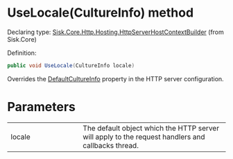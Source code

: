 <!--

Copyrights 2023 Sisk Framework - CypherPotato
Published under MIT license

!!! DO NOT EDIT THIS FILE !!!
This file was generated by a tool in the Sisk package. To edit the information in this documentation,
edit the XML documentation present in the Sisk source code.

-->


# UseLocale(CultureInfo) method

Declaring type: [Sisk.Core.Http.Hosting.HttpServerHostContextBuilder](/spec/Sisk.Core.Http.Hosting.HttpServerHostContextBuilder.md) (from Sisk.Core)


Definition:

```cs
public void UseLocale(CultureInfo locale)
```

Overrides the <a href="/spec/Sisk.Core.Http.HttpServerConfiguration.md">DefaultCultureInfo</a> property in the HTTP server configuration.


# Parameters

<table>
    <tbody>
<tr>
    <td width="33%">locale</td>
    <td>The default  object which the HTTP server will apply to the request handlers and callbacks thread.</td>
</tr>
    </tbody>
</table>

